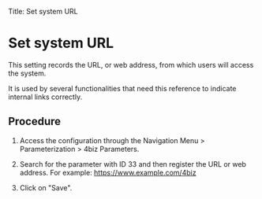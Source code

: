 Title: Set system URL  
# Set system URL  

This setting records the URL, or web address, from which users will access the system.

It is used by several functionalities that need this reference to indicate internal links correctly.

## Procedure
1.	Access the configuration through the Navigation Menu > Parameterization > 4biz Parameters.

2.	Search for the parameter with ID 33 and then register the URL or web address. For example:
https://www.example.com/4biz

3.	Click on "Save".
